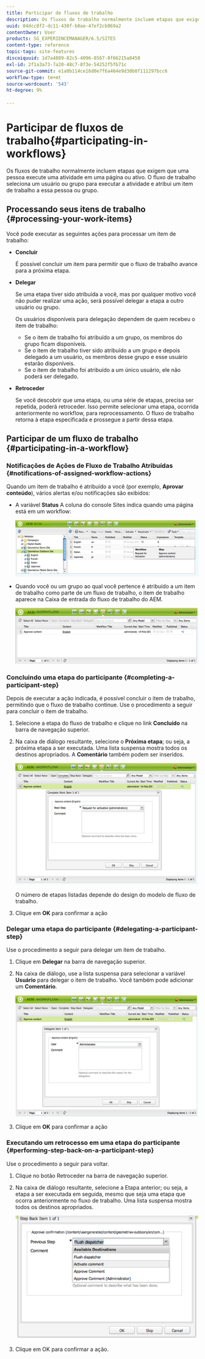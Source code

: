 ```yaml
---
title: Participar de fluxos de trabalho
description: Os fluxos de trabalho normalmente incluem etapas que exigem que uma pessoa execute uma atividade em uma página ou ativo. O fluxo de trabalho seleciona um usuário ou grupo para executar a atividade e atribui um item de trabalho a essa pessoa ou grupo.
uuid: 04dcc8f2-dc11-430f-b0ae-47ef2cb069a2
contentOwner: User
products: SG_EXPERIENCEMANAGER/6.5/SITES
content-type: reference
topic-tags: site-features
discoiquuid: 1d7a4889-82c5-4096-8567-8f66215a8458
exl-id: 2f1a3a73-7a20-48c7-8f3e-54252f5fb71c
source-git-commit: e1a0b114ce16d0e7f6a464e9d30b8f111297bcc6
workflow-type: tm+mt
source-wordcount: '543'
ht-degree: 9%

---
```


# Participar de fluxos de trabalho{#participating-in-workflows}

Os fluxos de trabalho normalmente incluem etapas que exigem que uma pessoa execute uma atividade em uma página ou ativo. O fluxo de trabalho seleciona um usuário ou grupo para executar a atividade e atribui um item de trabalho a essa pessoa ou grupo.

## Processando seus itens de trabalho {#processing-your-work-items}

Você pode executar as seguintes ações para processar um item de trabalho:

* **Concluir**

   É possível concluir um item para permitir que o fluxo de trabalho avance para a próxima etapa.

* **Delegar**

   Se uma etapa tiver sido atribuída a você, mas por qualquer motivo você não puder realizar uma ação, será possível delegar a etapa a outro usuário ou grupo.

   Os usuários disponíveis para delegação dependem de quem recebeu o item de trabalho:

   * Se o item de trabalho foi atribuído a um grupo, os membros do grupo ficam disponíveis.
   * Se o item de trabalho tiver sido atribuído a um grupo e depois delegado a um usuário, os membros desse grupo e esse usuário estarão disponíveis.
   * Se o item de trabalho foi atribuído a um único usuário, ele não poderá ser delegado.

* **Retroceder**

   Se você descobrir que uma etapa, ou uma série de etapas, precisa ser repetida, poderá retroceder. Isso permite selecionar uma etapa, ocorrida anteriormente no workflow, para reprocessamento. O fluxo de trabalho retorna à etapa especificada e prossegue a partir dessa etapa.

## Participar de um fluxo de trabalho {#participating-in-a-workflow}

### Notificações de Ações de Fluxo de Trabalho Atribuídas {#notifications-of-assigned-workflow-actions}

Quando um item de trabalho é atribuído a você (por exemplo, **Aprovar conteúdo**), vários alertas e/ou notificações são exibidos:

* A variável **Status** A coluna do console Sites indica quando uma página está em um workflow:

   ![workflowstatus-1](assets/workflowstatus-1.png)

* Quando você ou um grupo ao qual você pertence é atribuído a um item de trabalho como parte de um fluxo de trabalho, o item de trabalho aparece na Caixa de entrada do fluxo de trabalho do AEM.

   ![workflowinbox](assets/workflowinbox.png)

### Concluindo uma etapa do participante {#completing-a-participant-step}

Depois de executar a ação indicada, é possível concluir o item de trabalho, permitindo que o fluxo de trabalho continue. Use o procedimento a seguir para concluir o item de trabalho.

1. Selecione a etapa do fluxo de trabalho e clique no link **Concluído** na barra de navegação superior.
1. Na caixa de diálogo resultante, selecione o **Próxima etapa**; ou seja, a próxima etapa a ser executada. Uma lista suspensa mostra todos os destinos apropriados. A **Comentário** também podem ser inseridos.

   ![workflowcomplete](assets/workflowcomplete.png)

   O número de etapas listadas depende do design do modelo de fluxo de trabalho.

1. Clique em **OK** para confirmar a ação

### Delegar uma etapa do participante {#delegating-a-participant-step}

Use o procedimento a seguir para delegar um item de trabalho.

1. Clique em **Delegar** na barra de navegação superior.
1. Na caixa de diálogo, use a lista suspensa para selecionar a variável **Usuário** para delegar o item de trabalho. Você também pode adicionar um **Comentário**.

   ![workflowdelegate](assets/workflowdelegate.png)

1. Clique em **OK** para confirmar a ação

### Executando um retrocesso em uma etapa do participante {#performing-step-back-on-a-participant-step}

Use o procedimento a seguir para voltar.

1. Clique no botão Retroceder na barra de navegação superior.
1. Na caixa de diálogo resultante, selecione a Etapa anterior; ou seja, a etapa a ser executada em seguida, mesmo que seja uma etapa que ocorra anteriormente no fluxo de trabalho. Uma lista suspensa mostra todos os destinos apropriados.

   ![screen_shot_2018-08-10at155325](assets/screen_shot_2018-08-10at155325.jpg)

1. Clique em OK para confirmar a ação.
